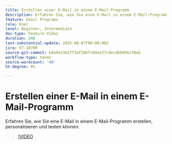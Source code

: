 ```yaml
---
title: Erstellen einer E-Mail in einem E-Mail-Programm
description: Erfahren Sie, wie Sie eine E-Mail in einem E-Mail-Programm erstellen, personalisieren und testen können.
feature: Email Programs
role: User
level: Beginner, Intermediate
doc-type: Feature Video
duration: 248
last-substantial-update: 2025-08-07T00:00:00Z
jira: KT-18709
source-git-commit: b4a9e2361ff3af20bfc68ae37c9ecdbb056c38e6
workflow-type: tm+mt
source-wordcount: '40'
ht-degree: 0%

---
```



# Erstellen einer E-Mail in einem E-Mail-Programm

Erfahren Sie, wie Sie eine E-Mail in einem E-Mail-Programm erstellen, personalisieren und testen können.

>[!VIDEO](https://video.tv.adobe.com/v/3470643/?learn=on&enablevpops&captions=ger)
